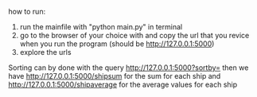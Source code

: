 how to run:

1. run the mainfile with "python main.py" in terminal
2. go to the browser of your choice with and copy the url that you revice when you run the program (should be http://127.0.0.1:5000)
3. explore the urls


Sorting can by done with the query http://127.0.0.1:5000?sortby=<what you want to sort by>
then we have http://127.0.0.1:5000/shipsum for the sum for each ship
and http://127.0.0.1:5000/shipaverage for the average values for each ship